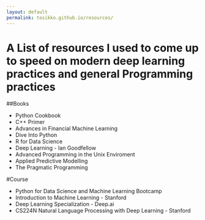 ```yaml
---
layout: default
permalink: tosikko.github.io/resources/
---
```


# A List of resources I used to come up to speed on modern deep learning practices and general Programming practices

##Books
* Python Cookbook
* C++ Primer
* Advances in Financial Machine Learning
* Dive Into Python
* R for Data Science
* Deep Learning - Ian Goodfellow
* Advanced Programming in the Unix Enviroment
* Applied Predictive Modelling
* The Pragmatic Programming

#Course
* Python for Data Science and Machine Learning Bootcamp
* Introduction to Machine Learning - Stanford
* Deep Learning Specialization - Deep.ai
* CS224N Natural Language Processing with Deep Learning - Stanford

